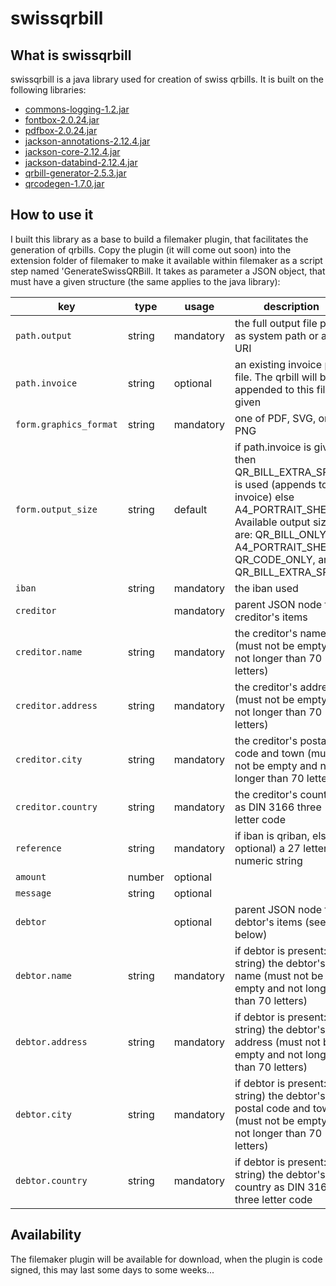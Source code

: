 # swissqrbill

## What is swissqrbill

swissqrbill is a java library used for creation of swiss qrbills. It is built on the following libraries:

* [commons-logging-1.2.jar](http://commons.apache.org/proper/commons-logging/download_logging.cgi)
* [fontbox-2.0.24.jar](https://www.apache.org/dyn/closer.lua/pdfbox/2.0.24/fontbox-2.0.24.jar)
* [pdfbox-2.0.24.jar](https://www.apache.org/dyn/closer.lua/pdfbox/2.0.24/pdfbox-2.0.24.jar)
* [jackson-annotations-2.12.4.jar](https://mvnrepository.com/artifact/com.fasterxml.jackson.core/jackson-annotations/2.12.4)
* [jackson-core-2.12.4.jar](https://mvnrepository.com/artifact/com.fasterxml.jackson.core/jackson-core/2.12.4)
* [jackson-databind-2.12.4.jar](https://mvnrepository.com/artifact/com.fasterxml.jackson.core/jackson-databind/2.12.4)
* [qrbill-generator-2.5.3.jar](https://mvnrepository.com/artifact/net.codecrete.qrbill/qrbill-generator/2.5.3)
* [qrcodegen-1.7.0.jar](https://mvnrepository.com/artifact/io.nayuki/qrcodegen/1.7.0)

## How to use it

I built this library as a base to build a filemaker plugin, that facilitates the generation of qrbills. Copy the plugin (it will come out soon) into the extension folder of filemaker to make it available within filemaker as a script step named 'GenerateSwissQRBill. It takes as parameter a JSON object, that must have a given structure (the same applies to the java library):

|key|type|usage|description|
|---|---|---|---|
|`path.output`|string|mandatory|the full output file path as system path or as URI|
|`path.invoice`|string|optional|an existing invoice pdf file. The qrbill will be appended to this file, if given|  
|`form.graphics_format`|string|mandatory|one of PDF, SVG, or PNG|
|`form.output_size`|string|default|if path.invoice is given, then QR_BILL_EXTRA_SPACE is used (appends to the invoice) else A4_PORTRAIT_SHEET. Available output sizes are: QR_BILL_ONLY, A4_PORTRAIT_SHEET, QR_CODE_ONLY, and QR_BILL_EXTRA_SPACE|
|`iban`|string|mandatory|the iban used|
|`creditor`||mandatory|parent JSON node for creditor's items|
|`creditor.name`|string|mandatory|the creditor's name (must not be empty and not longer than 70 letters)|
|`creditor.address`|string|mandatory|the creditor's address (must not be empty and not longer than 70 letters)|
|`creditor.city`|string|mandatory|the creditor's postal code and town (must not be empty and not longer than 70 letters)|  
|`creditor.country`|string|mandatory|the creditor's country as DIN 3166 three letter code|
|`reference`|string|mandatory|if iban is qriban, else optional) a 27 letter numeric string|  
|`amount`|number|optional||  
|`message`|string|optional||
|`debtor`||optional|parent JSON node for debtor's items (see below)|
|`debtor.name`|string|mandatory|if debtor is present: string) the debtor's name (must not be empty and not longer than 70 letters)|
|`debtor.address`|string|mandatory|if debtor is present: string) the debtor's address (must not be empty and not longer than 70 letters)|
|`debtor.city`|string|mandatory|if debtor is present: string) the debtor's postal code and town (must not be empty and not longer than 70 letters)|  
|`debtor.country`|string|mandatory|if debtor is present: string) the debtor's country as DIN 3166 three letter code|

## Availability
The filemaker plugin will be available for download, when the plugin is code signed, this may last some days to some weeks...
